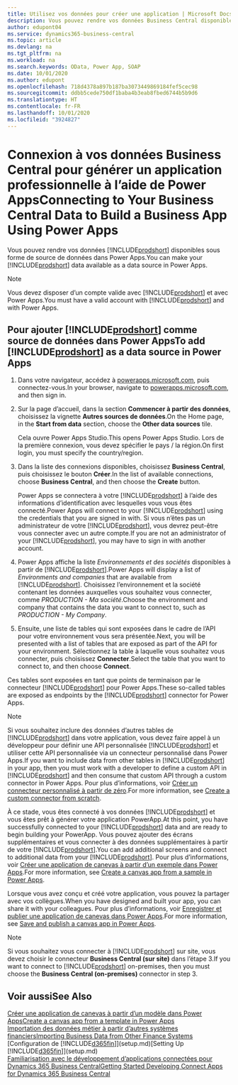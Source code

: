 ```yaml
---
title: Utilisez vos données pour créer une application | Microsoft Docs
description: Vous pouvez rendre vos données Business Central disponibles sous forme de source de données et spécifier une URL OData de vos services Web pour générer une application métier à l’aide de Power Apps.
author: edupont04
ms.service: dynamics365-business-central
ms.topic: article
ms.devlang: na
ms.tgt_pltfrm: na
ms.workload: na
ms.search.keywords: OData, Power App, SOAP
ms.date: 10/01/2020
ms.author: edupont
ms.openlocfilehash: 718d4378a897b187ba3073449869184fef5cec98
ms.sourcegitcommit: ddbb5cede750df1baba4b3eab8fbed6744b5b9d6
ms.translationtype: HT
ms.contentlocale: fr-FR
ms.lasthandoff: 10/01/2020
ms.locfileid: "3924827"
---
```

# <a name="connecting-to-your-business-central-data-to-build-a-business-app-using-power-apps"></a><span data-ttu-id="a47a4-103">Connexion à vos données Business Central pour générer un application professionnelle à l’aide de Power Apps</span><span class="sxs-lookup"><span data-stu-id="a47a4-103">Connecting to Your Business Central Data to Build a Business App Using Power Apps</span></span>

<span data-ttu-id="a47a4-104">Vous pouvez rendre vos données [!INCLUDE[prodshort](includes/prodshort.md)] disponibles sous forme de source de données dans Power Apps.</span><span class="sxs-lookup"><span data-stu-id="a47a4-104">You can make your [!INCLUDE[prodshort](includes/prodshort.md)] data available as a data source in Power Apps.</span></span>  

> [!NOTE]  
> <span data-ttu-id="a47a4-105">Vous devez disposer d’un compte valide avec [!INCLUDE[prodshort](includes/prodshort.md)] et avec Power Apps.</span><span class="sxs-lookup"><span data-stu-id="a47a4-105">You must have a valid account with [!INCLUDE[prodshort](includes/prodshort.md)] and with Power Apps.</span></span>  

## <a name="to-add-prodshort-as-a-data-source-in-power-apps"></a><span data-ttu-id="a47a4-106">Pour ajouter [!INCLUDE[prodshort](includes/prodshort.md)] comme source de données dans Power Apps</span><span class="sxs-lookup"><span data-stu-id="a47a4-106">To add [!INCLUDE[prodshort](includes/prodshort.md)] as a data source in Power Apps</span></span>

1. <span data-ttu-id="a47a4-107">Dans votre navigateur, accédez à [powerapps.microsoft.com](https://powerapps.microsoft.com/), puis connectez-vous.</span><span class="sxs-lookup"><span data-stu-id="a47a4-107">In your browser, navigate to [powerapps.microsoft.com](https://powerapps.microsoft.com/), and then sign in.</span></span>
2. <span data-ttu-id="a47a4-108">Sur la page d’accueil, dans la section **Commencer à partir des données**, choisissez la vignette **Autres sources de données**.</span><span class="sxs-lookup"><span data-stu-id="a47a4-108">On the Home page, in the **Start from data** section, choose the **Other data sources** tile.</span></span>  

    <span data-ttu-id="a47a4-109">Cela ouvre Power Apps Studio.</span><span class="sxs-lookup"><span data-stu-id="a47a4-109">This opens Power Apps Studio.</span></span> <span data-ttu-id="a47a4-110">Lors de la première connexion, vous devez spécifier le pays / la région.</span><span class="sxs-lookup"><span data-stu-id="a47a4-110">On first login, you must specify the country/region.</span></span>  
3. <span data-ttu-id="a47a4-111">Dans la liste des connexions disponibles, choisissez **Business Central**, puis choisissez le bouton **Créer**.</span><span class="sxs-lookup"><span data-stu-id="a47a4-111">In the list of available connections, choose **Business Central**, and then choose the **Create** button.</span></span>

    <span data-ttu-id="a47a4-112">Power Apps se connectera à votre [!INCLUDE[prodshort](includes/prodshort.md)] à l’aide des informations d’identification avec lesquelles vous vous êtes connecté.</span><span class="sxs-lookup"><span data-stu-id="a47a4-112">Power Apps will connect to your [!INCLUDE[prodshort](includes/prodshort.md)] using the credentials that you are signed in with.</span></span> <span data-ttu-id="a47a4-113">Si vous n’êtes pas un administrateur de votre [!INCLUDE[prodshort](includes/prodshort.md)], vous devrez peut-être vous connecter avec un autre compte.</span><span class="sxs-lookup"><span data-stu-id="a47a4-113">If you are not an administrator of your [!INCLUDE[prodshort](includes/prodshort.md)], you may have to sign in with another account.</span></span>  

4. <span data-ttu-id="a47a4-114">Power Apps affiche la liste *Environnements et des sociétés* disponibles à partir de [!INCLUDE[prodshort](includes/prodshort.md)].</span><span class="sxs-lookup"><span data-stu-id="a47a4-114">Power Apps will display a list of *Environments and companies* that are available from [!INCLUDE[prodshort](includes/prodshort.md)].</span></span> <span data-ttu-id="a47a4-115">Choisissez l’environnement et la société contenant les données auxquelles vous souhaitez vous connecter, comme *PRODUCTION - Ma société*.</span><span class="sxs-lookup"><span data-stu-id="a47a4-115">Choose the environment and company that contains the data you want to connect to, such as *PRODUCTION - My Company*.</span></span>  

5. <span data-ttu-id="a47a4-116">Ensuite, une liste de tables qui sont exposées dans le cadre de l’API pour votre environnement vous sera présentée.</span><span class="sxs-lookup"><span data-stu-id="a47a4-116">Next, you will be presented with a list of tables that are exposed as part of the API for your environment.</span></span> <span data-ttu-id="a47a4-117">Sélectionnez la table à laquelle vous souhaitez vous connecter, puis choisissez **Connecter**.</span><span class="sxs-lookup"><span data-stu-id="a47a4-117">Select the table that you want to connect to, and then choose **Connect**.</span></span>

<span data-ttu-id="a47a4-118">Ces tables sont exposées en tant que points de terminaison par le connecteur [!INCLUDE[prodshort](includes/prodshort.md)] pour Power Apps.</span><span class="sxs-lookup"><span data-stu-id="a47a4-118">These so-called tables are exposed as endpoints by the [!INCLUDE[prodshort](includes/prodshort.md)] connector for Power Apps.</span></span>  

> [!NOTE]
> <span data-ttu-id="a47a4-119">Si vous souhaitez inclure des données d’autres tables de [!INCLUDE[prodshort](includes/prodshort.md)] dans votre application, vous devez faire appel à un développeur pour définir une API personnalisée [!INCLUDE[prodshort](includes/prodshort.md)] et utiliser cette API personnalisée via un connecteur personnalisé dans Power Apps.</span><span class="sxs-lookup"><span data-stu-id="a47a4-119">If you want to include data from other tables in [!INCLUDE[prodshort](includes/prodshort.md)] in your app, then you must work with a developer to define a custom API in [!INCLUDE[prodshort](includes/prodshort.md)] and then consume that custom API through a custom connector in Power Apps.</span></span> <span data-ttu-id="a47a4-120">Pour plus d’informations, voir [Créer un connecteur personnalisé à partir de zéro](/connectors/custom-connectors/define-blank).</span><span class="sxs-lookup"><span data-stu-id="a47a4-120">For more information, see [Create a custom connector from scratch](/connectors/custom-connectors/define-blank).</span></span>  

<span data-ttu-id="a47a4-121">À ce stade, vous êtes connecté à vos données [!INCLUDE[prodshort](includes/prodshort.md)] et vous êtes prêt à générer votre application PowerApp.</span><span class="sxs-lookup"><span data-stu-id="a47a4-121">At this point, you have successfully connected to your [!INCLUDE[prodshort](includes/prodshort.md)] data and are ready to begin building your PowerApp.</span></span> <span data-ttu-id="a47a4-122">Vous pouvez ajouter des écrans supplémentaires et vous connecter à des données supplémentaires à partir de votre [!INCLUDE[prodshort](includes/prodshort.md)].</span><span class="sxs-lookup"><span data-stu-id="a47a4-122">You can add additional screens and connect to additional data from your [!INCLUDE[prodshort](includes/prodshort.md)].</span></span> <span data-ttu-id="a47a4-123">Pour plus d’informations, voir [Créer une application de canevas à partir d’un exemple dans Power Apps](/powerapps/maker/canvas-apps/open-and-run-a-sample-app).</span><span class="sxs-lookup"><span data-stu-id="a47a4-123">For more information, see [Create a canvas app from a sample in Power Apps](/powerapps/maker/canvas-apps/open-and-run-a-sample-app).</span></span>  

<span data-ttu-id="a47a4-124">Lorsque vous avez conçu et créé votre application, vous pouvez la partager avec vos collègues.</span><span class="sxs-lookup"><span data-stu-id="a47a4-124">When you have designed and built your app, you can share it with your colleagues.</span></span> <span data-ttu-id="a47a4-125">Pour plus d’informations, voir [Enregistrer et publier une application de canevas dans Power Apps](/powerapps/maker/canvas-apps/save-publish-app).</span><span class="sxs-lookup"><span data-stu-id="a47a4-125">For more information, see [Save and publish a canvas app in Power Apps](/powerapps/maker/canvas-apps/save-publish-app).</span></span>  

> [!NOTE]
> <span data-ttu-id="a47a4-126">Si vous souhaitez vous connecter à [!INCLUDE[prodshort](includes/prodshort.md)] sur site, vous devez choisir le connecteur **Business Central (sur site)** dans l’étape 3.</span><span class="sxs-lookup"><span data-stu-id="a47a4-126">If you want to connect to [!INCLUDE[prodshort](includes/prodshort.md)] on-premises, then you must choose the **Business Central (on-premises)** connector in step 3.</span></span>  

## <a name="see-also"></a><span data-ttu-id="a47a4-127">Voir aussi</span><span class="sxs-lookup"><span data-stu-id="a47a4-127">See Also</span></span>

[<span data-ttu-id="a47a4-128">Créer une application de canevas à partir d’un modèle dans Power Apps</span><span class="sxs-lookup"><span data-stu-id="a47a4-128">Create a canvas app from a template in Power Apps</span></span>](/powerapps/maker/canvas-apps/get-started-test-drive)  
[<span data-ttu-id="a47a4-129">Importation des données métier à partir d’autres systèmes financiers</span><span class="sxs-lookup"><span data-stu-id="a47a4-129">Importing Business Data from Other Finance Systems</span></span>](across-import-data-configuration-packages.md)  
<span data-ttu-id="a47a4-130">[Configuration de [!INCLUDE[d365fin](includes/d365fin_md.md)]](setup.md)</span><span class="sxs-lookup"><span data-stu-id="a47a4-130">[Setting Up [!INCLUDE[d365fin](includes/d365fin_md.md)]](setup.md)</span></span>  
[<span data-ttu-id="a47a4-131">Familiarisation avec le développement d’applications connectées pour Dynamics 365 Business Central</span><span class="sxs-lookup"><span data-stu-id="a47a4-131">Getting Started Developing Connect Apps for Dynamics 365 Business Central</span></span>](/dynamics365/business-central/dev-itpro/developer/devenv-develop-connect-apps)  
